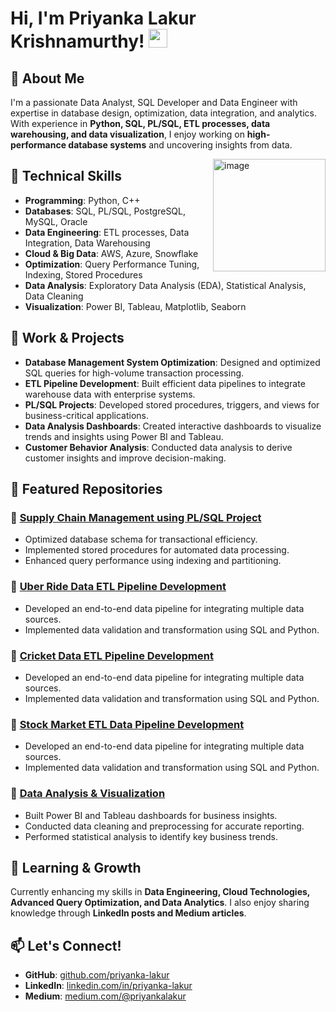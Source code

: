 # Hi, I'm Priyanka Lakur Krishnamurthy! <img src="https://raw.githubusercontent.com/MartinHeinz/MartinHeinz/master/wave.gif" width="30px">

## 🚀 About Me
I'm a passionate Data Analyst, SQL Developer and Data Engineer with expertise in database design, optimization, data integration, and analytics. With experience in **Python, SQL, PL/SQL, ETL processes, data warehousing, and data visualization**, I enjoy working on **high-performance database systems** and uncovering insights from data.

<img align="right" height="180px" src="https://i.pinimg.com/originals/69/b5/6d/69b56d199dc7709d88792c1a713982bc.gif" alt="image" />
<p align="left">

## 🔧 Technical Skills                                                  
- **Programming**: Python, C++
- **Databases**: SQL, PL/SQL, PostgreSQL, MySQL, Oracle
- **Data Engineering**: ETL processes, Data Integration, Data Warehousing
- **Cloud & Big Data**: AWS, Azure, Snowflake
- **Optimization**: Query Performance Tuning, Indexing, Stored Procedures
- **Data Analysis**: Exploratory Data Analysis (EDA), Statistical Analysis, Data Cleaning
- **Visualization**: Power BI, Tableau, Matplotlib, Seaborn


## 💼 Work & Projects
- **Database Management System Optimization**: Designed and optimized SQL queries for high-volume transaction processing.
- **ETL Pipeline Development**: Built efficient data pipelines to integrate warehouse data with enterprise systems.
- **PL/SQL Projects**: Developed stored procedures, triggers, and views for business-critical applications.
- **Data Analysis Dashboards**: Created interactive dashboards to visualize trends and insights using Power BI and Tableau.
- **Customer Behavior Analysis**: Conducted data analysis to derive customer insights and improve decision-making.

## 📂 Featured Repositories
### 🔹 [Supply Chain Management using PL/SQL Project](https://github.com/Priyanka-L-K/Supply_Chain_Management_using_PL-SQL) 
- Optimized database schema for transactional efficiency.
- Implemented stored procedures for automated data processing.
- Enhanced query performance using indexing and partitioning.

### 🔹 [Uber Ride Data ETL Pipeline Development](https://github.com/Priyanka-L-K/Uber-ride-data-etl-pipeline)
- Developed an end-to-end data pipeline for integrating multiple data sources.
- Implemented data validation and transformation using SQL and Python.

### 🔹 [Cricket Data ETL Pipeline Development](https://github.com/Priyanka-L-K/IPL-Data-Analysis-using-Spark)
- Developed an end-to-end data pipeline for integrating multiple data sources.
- Implemented data validation and transformation using SQL and Python.

### 🔹 [Stock Market ETL Data Pipeline Development](https://github.com/Priyanka-L-K/Real-Time-Stock-Market-Data-Streaming-System)
- Developed an end-to-end data pipeline for integrating multiple data sources.
- Implemented data validation and transformation using SQL and Python.

### 🔹 [Data Analysis & Visualization](#)
- Built Power BI and Tableau dashboards for business insights.
- Conducted data cleaning and preprocessing for accurate reporting.
- Performed statistical analysis to identify key business trends.

## 🌱 Learning & Growth
Currently enhancing my skills in **Data Engineering, Cloud Technologies, Advanced Query Optimization, and Data Analytics**. I also enjoy sharing knowledge through **LinkedIn posts and Medium articles**.

## 📫 Let's Connect!
- **GitHub**: [github.com/priyanka-lakur](https://github.com/priyanka-lakur)
- **LinkedIn**: [linkedin.com/in/priyanka-lakur](https://linkedin.com/in/priyanka-lakur)
- **Medium**: [medium.com/@priyankalakur](https://medium.com/@priyankalakur)

<!---
Priyanka-L-K/Priyanka-L-K is a ✨ special ✨ repository because its `README.md` (this file) appears on your GitHub profile.
You can click the Preview link to take a look at your changes.
--->
